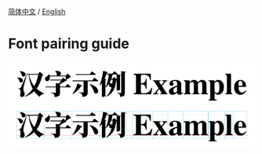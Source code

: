 [简体中文](https://github.com/RuixiZhang42/font-pairing-guide)
/
[English](README-EN.md)

# Font pairing guide

![Example](Example.png)
